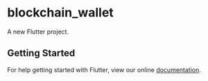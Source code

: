 # blockchain_wallet

A new Flutter project.

## Getting Started

For help getting started with Flutter, view our online
[documentation](https://flutter.io/).
